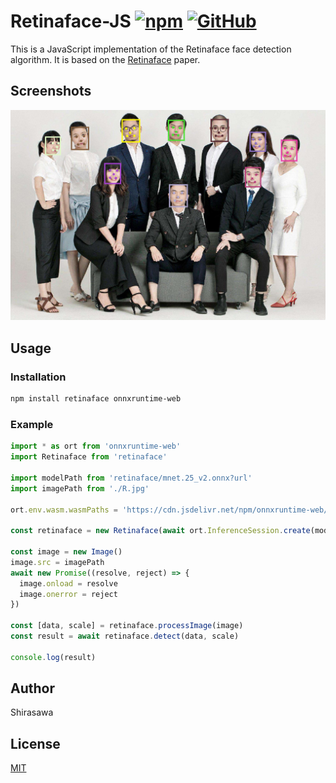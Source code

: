 # Retinaface-JS [![npm](https://img.shields.io/npm/v/retinaface)](https://www.npmjs.com/package/retinaface) [![GitHub](https://img.shields.io/github/license/ShirasawaSama/retinaface-js)](LICENSE)

This is a JavaScript implementation of the Retinaface face detection algorithm. It is based on the [Retinaface](https://arxiv.org/abs/1905.00641) paper.

## Screenshots

![screenshot](screenshots/retinaface.jpg)

## Usage

### Installation

```bash
npm install retinaface onnxruntime-web
```

### Example

```typescript
import * as ort from 'onnxruntime-web'
import Retinaface from 'retinaface'

import modelPath from 'retinaface/mnet.25_v2.onnx?url'
import imagePath from './R.jpg'

ort.env.wasm.wasmPaths = 'https://cdn.jsdelivr.net/npm/onnxruntime-web/dist/'

const retinaface = new Retinaface(await ort.InferenceSession.create(modelPath), ort.Tensor)

const image = new Image()
image.src = imagePath
await new Promise((resolve, reject) => {
  image.onload = resolve
  image.onerror = reject
})

const [data, scale] = retinaface.processImage(image)
const result = await retinaface.detect(data, scale)

console.log(result)
```

## Author

Shirasawa

## License

[MIT](LICENSE)
